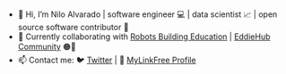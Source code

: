 - 👋 Hi, I’m Nilo Alvarado | software engineer 💻 | data scientist 📈 | open source software contributor 🐙
- 💞️ Currently collaborating with [Robots Building Education](https://robotsbuildingeducation.com/) | [EddieHub Community](https://github.com/EddieHubCommunity) 🟠🐰 
- 📫 Contact me: 🐦 [Twitter](https://twitter.com/nilofalvarado) | 🔗 [MyLinkFree Profile](https://linkfree.io/nfa1)

<!---
nfa1/nfa1 is a ✨ special ✨ repository because its `README.md` (this file) appears on your GitHub profile.
You can click the Preview link to take a look at your changes.
--->
